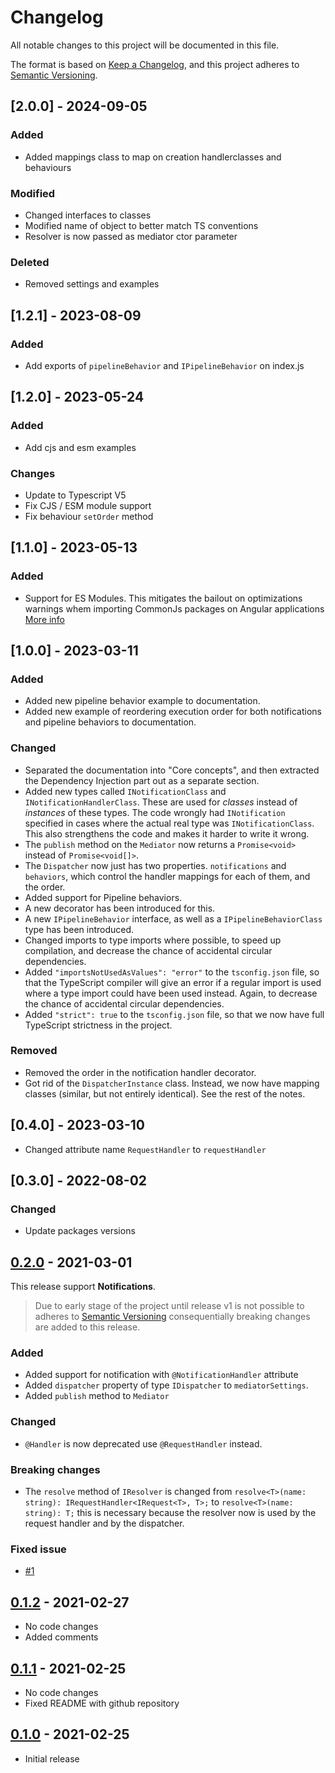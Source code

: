 # Changelog

All notable changes to this project will be documented in this file.

The format is based on [Keep a Changelog](https://keepachangelog.com/en/1.0.0/),
and this project adheres to [Semantic Versioning](https://semver.org/spec/v2.0.0.html).

## [2.0.0] - 2024-09-05

### Added

- Added mappings class to map on creation handlerclasses and behaviours

### Modified

- Changed interfaces to classes
- Modified name of object to better match TS conventions
- Resolver is now passed as mediator ctor parameter

### Deleted

- Removed settings and examples

## [1.2.1] - 2023-08-09

### Added

- Add exports of `pipelineBehavior` and `IPipelineBehavior` on index.js

## [1.2.0] - 2023-05-24

### Added

- Add cjs and esm examples

### Changes

- Update to Typescript V5
- Fix CJS / ESM module support
- Fix behaviour `setOrder` method

## [1.1.0] - 2023-05-13

### Added

- Support for ES Modules. This mitigates the bailout on optimizations warnings whem importing CommonJs packages on Angular applications [More info](https://angular.io/guide/build#configuring-commonjs-dependencies)

## [1.0.0] - 2023-03-11

### Added

- Added new pipeline behavior example to documentation.
- Added new example of reordering execution order for both notifications and pipeline behaviors to documentation.

### Changed

- Separated the documentation into "Core concepts", and then extracted the Dependency Injection part out as a separate section.
- Added new types called `INotificationClass` and `INotificationHandlerClass`. These are used for *classes* instead of *instances* of these types. The code wrongly had `INotification` specified in cases where the actual real type was `INotificationClass`. This also strengthens the code and makes it harder to write it wrong.
- The `publish` method on the `Mediator` now returns a `Promise<void>` instead of `Promise<void[]>`.
- The `Dispatcher` now just has two properties. `notifications` and `behaviors`, which control the handler mappings for each of them, and the order.
- Added support for Pipeline behaviors.
- A new decorator has been introduced for this.
- A new `IPipelineBehavior` interface, as well as a `IPipelineBehaviorClass` type has been introduced.
- Changed imports to type imports where possible, to speed up compilation, and decrease the chance of accidental circular dependencies.
- Added `"importsNotUsedAsValues": "error"` to the `tsconfig.json` file, so that the TypeScript compiler will give an error if a regular import is used where a type import could have been used instead. Again, to decrease the chance of accidental circular dependencies.
- Added `"strict": true` to the `tsconfig.json` file, so that we now have full TypeScript strictness in the project.

### Removed

- Removed the order in the notification handler decorator.
- Got rid of the `DispatcherInstance` class. Instead, we now have mapping classes (similar, but not entirely identical). See the rest of the notes.

## [0.4.0] - 2023-03-10

- Changed attribute name `RequestHandler` to `requestHandler`

## [0.3.0] - 2022-08-02

### Changed

- Update packages versions

## [0.2.0] - 2021-03-01

This release support **Notifications**.

> Due to early stage of the project until release v1 is not possible to adheres to [Semantic Versioning](https://semver.org/spec/v2.0.0.html) consequentially breaking changes are added to this release.

### Added
  
- Added support for notification with `@NotificationHandler` attribute
- Added `dispatcher` property of type `IDispatcher` to `mediatorSettings`.
- Added `publish` method to `Mediator`
  
### Changed

- `@Handler` is now deprecated use `@RequestHandler` instead.

### Breaking changes

- The `resolve` method of `IResolver` is changed from `resolve<T>(name: string): IRequestHandler<IRequest<T>, T>;` to `resolve<T>(name: string): T;` this is necessary because the resolver now is used by the request handler and by the dispatcher.

### Fixed issue

- [#1](https://github.com/m4ss1m0g/mediatr-ts/issues/1)

## [0.1.2] - 2021-02-27

- No code changes
- Added comments

## [0.1.1] - 2021-02-25

- No code changes
- Fixed README with github repository

## [0.1.0] - 2021-02-25

- Initial release

[0.2.0]: https://github.com/m4ss1m0g/mediatr-ts/compare/tag/v0.1.2...v0.2.0
[0.1.2]: https://github.com/m4ss1m0g/mediatr-ts/compare/tag/v0.1.2...v0.1.1
[0.1.1]: https://github.com/m4ss1m0g/mediatr-ts/compare/tag/v0.1.1...v0.1.0
[0.1.0]: https://github.com/m4ss1m0g/mediatr-ts/releases/tag/v0.1.0

